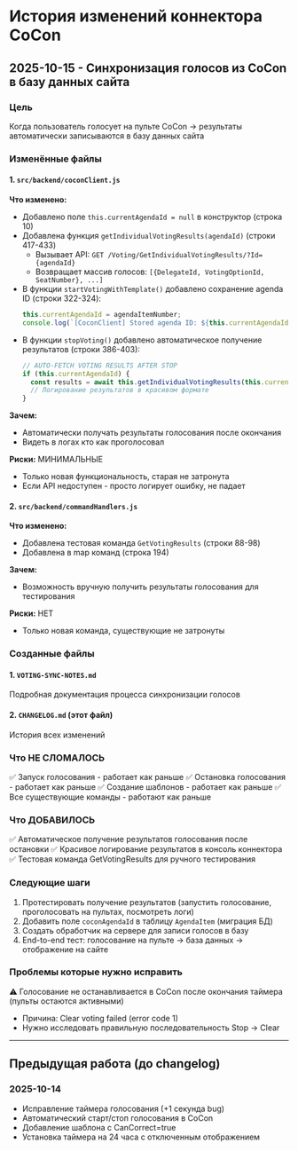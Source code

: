 # История изменений коннектора CoCon

## 2025-10-15 - Синхронизация голосов из CoCon в базу данных сайта

### Цель
Когда пользователь голосует на пульте CoCon → результаты автоматически записываются в базу данных сайта

### Изменённые файлы

#### 1. `src/backend/coconClient.js`
**Что изменено:**
- Добавлено поле `this.currentAgendaId = null` в конструктор (строка 10)
- Добавлена функция `getIndividualVotingResults(agendaId)` (строки 417-433)
  - Вызывает API: `GET /Voting/GetIndividualVotingResults/?Id={agendaId}`
  - Возвращает массив голосов: `[{DelegateId, VotingOptionId, SeatNumber}, ...]`
- В функции `startVotingWithTemplate()` добавлено сохранение agenda ID (строки 322-324):
  ```javascript
  this.currentAgendaId = agendaItemNumber;
  console.log(`[CoconClient] Stored agenda ID: ${this.currentAgendaId}`);
  ```
- В функции `stopVoting()` добавлено автоматическое получение результатов (строки 386-403):
  ```javascript
  // AUTO-FETCH VOTING RESULTS AFTER STOP
  if (this.currentAgendaId) {
    const results = await this.getIndividualVotingResults(this.currentAgendaId);
    // Логирование результатов в красивом формате
  }
  ```

**Зачем:**
- Автоматически получать результаты голосования после окончания
- Видеть в логах кто как проголосовал

**Риски:** МИНИМАЛЬНЫЕ
- Только новая функциональность, старая не затронута
- Если API недоступен - просто логирует ошибку, не падает

#### 2. `src/backend/commandHandlers.js`
**Что изменено:**
- Добавлена тестовая команда `GetVotingResults` (строки 88-98)
- Добавлена в map команд (строка 194)

**Зачем:**
- Возможность вручную получить результаты голосования для тестирования

**Риски:** НЕТ
- Только новая команда, существующие не затронуты

### Созданные файлы

#### 1. `VOTING-SYNC-NOTES.md`
Подробная документация процесса синхронизации голосов

#### 2. `CHANGELOG.md` (этот файл)
История всех изменений

### Что НЕ СЛОМАЛОСЬ
✅ Запуск голосования - работает как раньше
✅ Остановка голосования - работает как раньше
✅ Создание шаблонов - работает как раньше
✅ Все существующие команды - работают как раньше

### Что ДОБАВИЛОСЬ
✅ Автоматическое получение результатов голосования после остановки
✅ Красивое логирование результатов в консоль коннектора
✅ Тестовая команда GetVotingResults для ручного тестирования

### Следующие шаги
1. Протестировать получение результатов (запустить голосование, проголосовать на пультах, посмотреть логи)
2. Добавить поле `coconAgendaId` в таблицу `AgendaItem` (миграция БД)
3. Создать обработчик на сервере для записи голосов в базу
4. End-to-end тест: голосование на пульте → база данных → отображение на сайте

### Проблемы которые нужно исправить
⚠️ Голосование не останавливается в CoCon после окончания таймера (пульты остаются активными)
- Причина: Clear voting failed (error code 1)
- Нужно исследовать правильную последовательность Stop → Clear

---

## Предыдущая работа (до changelog)

### 2025-10-14
- Исправление таймера голосования (+1 секунда bug)
- Автоматический старт/стоп голосования в CoCon
- Добавление шаблона с CanCorrect=true
- Установка таймера на 24 часа с отключенным отображением
